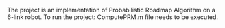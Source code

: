 
The project is an implementation of Probabilistic Roadmap Algorithm on a 6-link robot.
To run the project: ComputePRM.m file needs to be executed.
